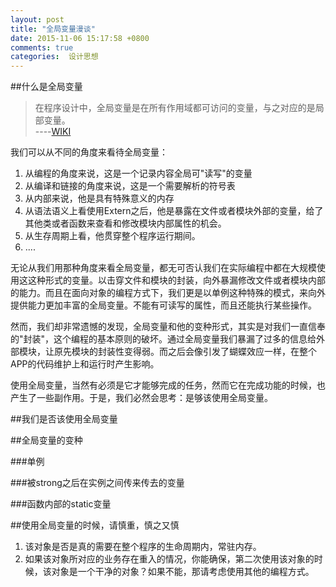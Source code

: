 ```yaml
---
layout: post
title: "全局变量漫谈"
date: 2015-11-06 15:17:58 +0800
comments: true
categories:  设计思想
---
```

<!--more-->

##什么是全局变量

> 在程序设计中，全局变量是在所有作用域都可访问的变量，与之对应的是局部变量。  
>   ----[WIKI](https://zh.wikipedia.org/wiki/%E5%85%A8%E5%B1%80%E5%8F%98%E9%87%8F)


我们可以从不同的角度来看待全局变量：

1. 从编程的角度来说，这是一个记录内容全局可"读写"的变量
2. 从编译和链接的角度来说，这是一个需要解析的符号表
3. 从内部来说，他是具有特殊意义的内存
4. 从语法语义上看使用Extern之后，他是暴露在文件或者模块外部的变量，给了其他类或者函数来查看和修改模块内部属性的机会。
5. 从生存周期上看，他贯穿整个程序运行期间。
6. ....

无论从我们用那种角度来看全局变量，都无可否认我们在实际编程中都在大规模使用这这种形式的变量。以击穿文件和模块的封装，向外暴漏修改文件或者模块内部的能力。而且在面向对象的编程方式下，我们更是以单例这种特殊的模式，来向外提供能力更加丰富的全局变量。不能有可读写的属性，而且还能执行某些操作。

然而，我们却非常遗憾的发现，全局变量和他的变种形式，其实是对我们一直信奉的"封装"，这个编程的基本原则的破坏。通过全局变量我们暴漏了过多的信息给外部模块，让原先模块的封装性变得弱。而之后会像引发了蝴蝶效应一样，在整个APP的代码维护上和运行时产生影响。

使用全局变量，当然有必须是它才能够完成的任务，然而它在完成功能的时候，也产生了一些副作用。于是，我们必然会思考：是够该使用全局变量。

##我们是否该使用全局变量

##全局变量的变种

###单例

###被strong之后在实例之间传来传去的变量

###函数内部的static变量


##使用全局变量的时候，请慎重，慎之又慎

1. 该对象是否是真的需要在整个程序的生命周期内，常驻内存。
2. 如果该对象所对应的业务存在重入的情况，你能确保，第二次使用该对象的时候，该对象是一个干净的对象？如果不能，那请考虑使用其他的编程方式。
